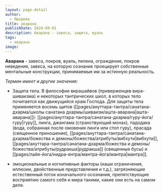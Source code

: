 ```yaml
---
layout: page-detail
author:
  - Яшодеви
title: аварана
publishDate: 2024-09-01
description: Аварана - завеса, защита, вуаль
tags:
  - аварана
image:
---
```

**Аварана** - завеса, покров, вуаль, пелена, ограждение,
покров неведения, завеса, на которую сознание проецирует собственные ментальные конструкции, принимаемые им за истинную реальность.

*Термин имеет и другие значения:* 

- Защита тела. В философии вирашайвов (приверженцев вира-шиваизма) и некоторых тантрических школ, в которых тело почитается как движущийся храм Господа. Для защиты тела применяется восемь щитов ([[pages/ануттара-тантра/санатана-дхарма/школы санатана дхармы/шиваизм/ашта-аварана|ашта-аварана]]): [[pages/ануттара-тантра/санатана-дхарма/гуру-йога/гуру|гуру]], линга, джангама (странствующий монах), падодака (вода, собранная после омовения линги или стоп гуру), прасада (священное приношение), [[pages/ануттара-тантра/санатана-дхарма/божества и демоны/божества/атрибуты/вибхути|вибхути]], [[pages/ануттара-тантра/санатана-дхарма/божества и демоны/божества/атрибуты/рудракша|рудракша]] (священные бусы) и [[pages/лайя-йога/нидра-янтра/мантра-йога/мантра|мантра]].

- эмоциональные и когнитивные факторы (наши ограничения, иллюзии, двойственные представления и т.д.), загрязняющие естественный поток изначального осознания, препятствующие восприятию самого себя и мира такими, какие они есть на самом деле. 



